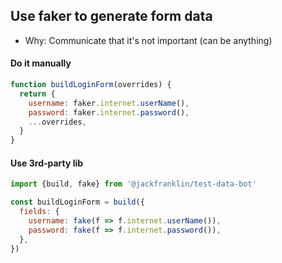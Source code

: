 ## Use faker to generate form data 
- Why: Communicate that it's not important (can be anything)
#### Do it manually
```js
function buildLoginForm(overrides) {
  return {
    username: faker.internet.userName(),
    password: faker.internet.password(),
    ...overrides,
  }
}
```
#### Use 3rd-party lib
```js
import {build, fake} from '@jackfranklin/test-data-bot'

const buildLoginForm = build({
  fields: {
    username: fake(f => f.internet.userName()),
    password: fake(f => f.internet.password()),
  },
})
```
